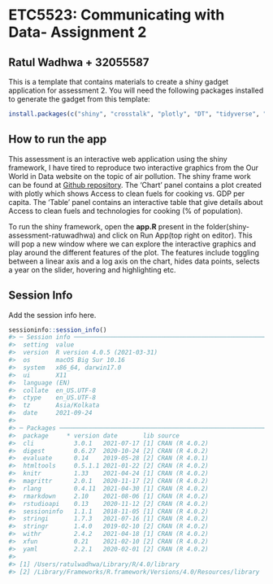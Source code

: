
<!-- README.md is generated from README.Rmd. Please edit that file -->

# ETC5523: Communicating with Data- Assignment 2

## Ratul Wadhwa + 32055587

This is a template that contains materials to create a shiny gadget
application for assessment 2. You will need the following packages
installed to generate the gadget from this template:

``` r
install.packages(c("shiny", "crosstalk", "plotly", "DT", "tidyverse", "here", "scales", "glue"))
```

## How to run the app

This assessment is an interactive web application using the shiny
framework, I have tired to reproduce two interactive graphics from the
Our World in Data website on the topic of air pollution. The shiny frame
work can be found at [Github
repository](https://github.com/etc5523-2021/shiny-assessment-ratulwadhwa).
The ‘Chart’ panel contains a plot created with plotly which shows Access
to clean fuels for cooking vs. GDP per capita. The ‘Table’ panel
contains an interactive table that give details about Access to clean
fuels and technologies for cooking (% of population).

To run the shiny framework, open the **app.R** present in the
folder(shiny-assessment-ratuwadhwa) and click on Run App(top right on
editor). This will pop a new window where we can explore the interactive
graphics and play around the different features of the plot. The
features include toggling between a linear axis and a log axis on the
chart, hides data points, selects a year on the slider, hovering and
highlighting etc.

## Session Info

Add the session info here.

``` r
sessioninfo::session_info()
#> ─ Session info ───────────────────────────────────────────────────────────────
#>  setting  value                       
#>  version  R version 4.0.5 (2021-03-31)
#>  os       macOS Big Sur 10.16         
#>  system   x86_64, darwin17.0          
#>  ui       X11                         
#>  language (EN)                        
#>  collate  en_US.UTF-8                 
#>  ctype    en_US.UTF-8                 
#>  tz       Asia/Kolkata                
#>  date     2021-09-24                  
#> 
#> ─ Packages ───────────────────────────────────────────────────────────────────
#>  package     * version date       lib source        
#>  cli           3.0.1   2021-07-17 [1] CRAN (R 4.0.2)
#>  digest        0.6.27  2020-10-24 [2] CRAN (R 4.0.2)
#>  evaluate      0.14    2019-05-28 [2] CRAN (R 4.0.1)
#>  htmltools     0.5.1.1 2021-01-22 [2] CRAN (R 4.0.2)
#>  knitr         1.33    2021-04-24 [1] CRAN (R 4.0.2)
#>  magrittr      2.0.1   2020-11-17 [2] CRAN (R 4.0.2)
#>  rlang         0.4.11  2021-04-30 [1] CRAN (R 4.0.2)
#>  rmarkdown     2.10    2021-08-06 [1] CRAN (R 4.0.2)
#>  rstudioapi    0.13    2020-11-12 [2] CRAN (R 4.0.2)
#>  sessioninfo   1.1.1   2018-11-05 [1] CRAN (R 4.0.2)
#>  stringi       1.7.3   2021-07-16 [1] CRAN (R 4.0.2)
#>  stringr       1.4.0   2019-02-10 [2] CRAN (R 4.0.2)
#>  withr         2.4.2   2021-04-18 [1] CRAN (R 4.0.2)
#>  xfun          0.21    2021-02-10 [2] CRAN (R 4.0.2)
#>  yaml          2.2.1   2020-02-01 [2] CRAN (R 4.0.2)
#> 
#> [1] /Users/ratulwadhwa/Library/R/4.0/library
#> [2] /Library/Frameworks/R.framework/Versions/4.0/Resources/library
```
